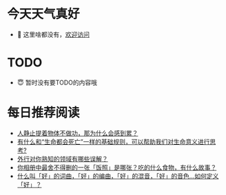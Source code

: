 # 今天天气真好
- 👋 这里啥都没有，[欢迎访问](https://zhangfeng-ola.github.io/)
<!---
- 👀 I’m interested in ...
- 🌱 I’m currently learning ...
- 💞️ I’m looking to collaborate on ...
- 📫 How to reach me ...
- 😇 I'm doing something ...

--->

# TODO 
- 😇 暂时没有要TODO的内容哦

<!---
zhangfeng-ola/zhangfeng-ola is a ✨ special ✨ repository because its `README.md` (this file) appears on your GitHub profile.
You can click the Preview link to take a look at your changes.
--->

# 每日推荐阅读
<!-- BLOG-POST-LIST:START -->
- [人静止提着物体不做功，那为什么会感到累？](https://daily.zhihu.com/story/9753154)
- [有什么和“生命都会死亡”一样的基础规则，可以帮助我们对生命意义进行思考?](https://daily.zhihu.com/story/9753164)
- [外行对你熟知的领域有哪些误解？](https://daily.zhihu.com/story/9753168)
- [你相册中最舍不得删的一张「饭照」是哪张？吃的什么食物，有什么故事？](https://daily.zhihu.com/story/9753174)
- [什么叫「好」的词曲，「好」的编曲，「好」的混音，「好」的音色...如何定义「好」？](https://daily.zhihu.com/story/9753175)
<!-- BLOG-POST-LIST:END -->
